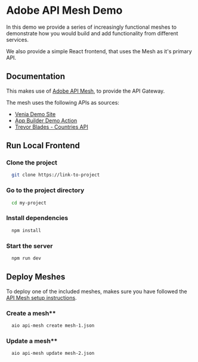 # Adobe API Mesh Demo

In this demo we provide a series of increasingly functional meshes to demonstrate how you would build and add functionality from different services.

We also provide a simple React frontend, that uses the Mesh as it's primary API.

## Documentation

This makes use of [Adobe API Mesh](https://experienceleague.adobe.com/docs/commerce-learn/tutorials/adobe-developer-app-builder/api-mesh/getting-started-api-mesh.html), to provide the API Gateway.

The mesh uses the following APIs as sources:

-   [Venia Demo Site](https://venia.magento.com/graphql)
-   [App Builder Demo Action](https://adobeioruntime.net/api/v1/web/283976-319tealcat-stage/default)
-   [Trevor Blades - Countries API](https://countries.trevorblades.com/)

## Run Local Frontend

### Clone the project

```bash
  git clone https://link-to-project
```

### Go to the project directory

```bash
  cd my-project
```

### Install dependencies

```bash
  npm install
```

### Start the server

```bash
  npm run dev
```

## Deploy Meshes

To deploy one of the included meshes, makes sure you have followed the [API Mesh setup instructions](https://developer.adobe.com/graphql-mesh-gateway/gateway/overview/).

### Create a mesh\*\*

```bash
  aio api-mesh create mesh-1.json
```

### Update a mesh\*\*

```bash
  aio api-mesh update mesh-2.json
```
